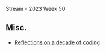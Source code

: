 Stream - 2023 Week 50

## Misc.

- [Reflections on a decade of coding](https://www.scattered-thoughts.net/writing/reflections-on-a-decade-of-coding/)
